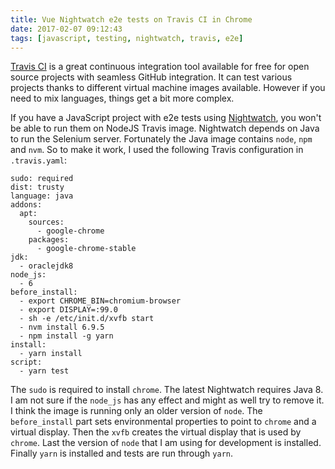 ```yaml
---
title: Vue Nightwatch e2e tests on Travis CI in Chrome
date: 2017-02-07 09:12:43
tags: [javascript, testing, nightwatch, travis, e2e]
---
```


[Travis CI](https://travis-ci.org/) is a great continuous integration tool available for free for open source projects with seamless GitHub integration. It can test various projects thanks to different virtual machine images available. However if you need to mix languages, things get a bit more complex.

If you have a JavaScript project with e2e tests using [Nightwatch](http://nightwatchjs.org/), you won't be able to run them on NodeJS Travis image. Nightwatch depends on Java to run the Selenium server. Fortunately the Java image contains `node`, `npm` and `nvm`. So to make it work, I used the following Travis configuration in `.travis.yaml`:

```
sudo: required
dist: trusty
language: java
addons:
  apt:
    sources:
      - google-chrome
    packages:
      - google-chrome-stable
jdk:
  - oraclejdk8
node_js:
  - 6
before_install:
  - export CHROME_BIN=chromium-browser
  - export DISPLAY=:99.0
  - sh -e /etc/init.d/xvfb start
  - nvm install 6.9.5
  - npm install -g yarn
install:
  - yarn install
script:
  - yarn test
```

The `sudo` is required to install `chrome`. The latest Nightwatch requires Java 8. I am not sure if the `node_js` has any effect and might as well try to remove it. I think the image is running only an older version of `node`. The `before_install` part sets environmental properties to point to `chrome` and a virtual display. Then the `xvfb` creates the virtual display that is used by `chrome`. Last the version of `node` that I am using for development is installed. Finally `yarn` is installed and tests are run through `yarn`.


